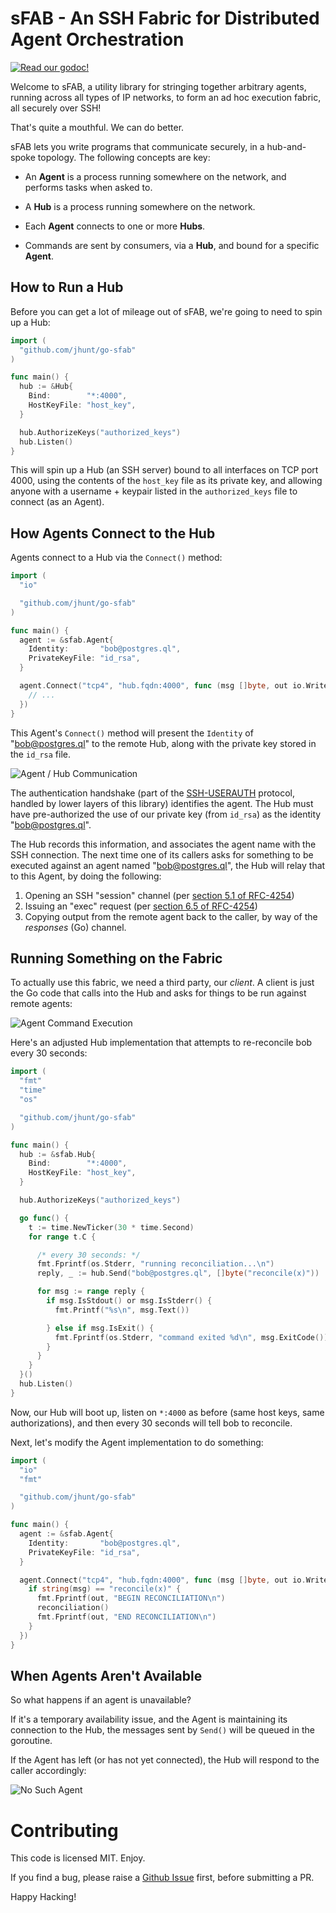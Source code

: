 sFAB - An SSH Fabric for Distributed Agent Orchestration
========================================================

[![Read our godoc!](https://godoc.org/github.com/jhunt/go-sfab?status.svg)](https://godoc.org/github.com/jhunt/go-sfab)

Welcome to sFAB, a utility library for stringing together
arbitrary agents, running across all types of IP networks, to form
an ad hoc execution fabric, all securely over SSH!

That's quite a mouthful.  We can do better.

sFAB lets you write programs that communicate securely, in a
hub-and-spoke topology.  The following concepts are key:

 - An **Agent** is a process running somewhere on the network, and
   performs tasks when asked to.

 - A **Hub** is a process running somewhere on the network.

 - Each **Agent** connects to one or more **Hubs**.

 - Commands are sent by consumers, via a **Hub**, and bound for a
   specific **Agent**.


How to Run a Hub
----------------

Before you can get a lot of mileage out of sFAB, we're going to need to spin
up a Hub:

```go
import (
  "github.com/jhunt/go-sfab"
)

func main() {
  hub := &Hub{
    Bind:        "*:4000",
    HostKeyFile: "host_key",
  }

  hub.AuthorizeKeys("authorized_keys")
  hub.Listen()
}
```

This will spin up a Hub (an SSH server) bound to all interfaces on TCP port
4000, using the contents of the `host_key` file as its private key, and
allowing anyone with a username + keypair listed in the `authorized_keys`
file to connect (as an Agent).


How Agents Connect to the Hub
-----------------------------

Agents connect to a Hub via the `Connect()` method:

```go
import (
  "io"

  "github.com/jhunt/go-sfab"
)

func main() {
  agent := &sfab.Agent{
    Identity:       "bob@postgres.ql",
    PrivateKeyFile: "id_rsa",
  }

  agent.Connect("tcp4", "hub.fqdn:4000", func (msg []byte, out io.Writer) {
    // ...
  })
}
```

This Agent's `Connect()` method will present the `Identity` of
"bob@postgres.ql" to the remote Hub, along with the private key stored in
the `id_rsa` file.

![Agent / Hub Communication](docs/agent-to-hub.png)

The authentication handshake (part of the [SSH-USERAUTH][1] protocol,
handled by lower layers of this library) identifies the agent.  The Hub must
have pre-authorized the use of our private key (from `id_rsa`) as the
identity "bob@postgres.ql".

The Hub records this information, and associates the agent name with the
SSH connection.  The next time one of its callers asks for something to be
executed against an agent named "bob@postgres.ql", the Hub will relay that
to this Agent, by doing the following:

  1. Opening an SSH "session" channel (per [section 5.1 of RFC-4254][2])
  2. Issuing an "exec" request (per [section 6.5 of RFC-4254][3])
  3. Copying output from the remote agent back to the caller, by way of the
     _responses_ (Go) channel.


Running Something on the Fabric
-------------------------------

To actually use this fabric, we need a third party, our _client_.
A client is just the Go code that calls into the Hub and asks for
things to be run against remote agents:

![Agent Command Execution](docs/agent-exec.png)

Here's an adjusted Hub implementation that attempts to
re-reconcile bob every 30 seconds:

```go
import (
  "fmt"
  "time"
  "os"

  "github.com/jhunt/go-sfab"
)

func main() {
  hub := &sfab.Hub{
    Bind:        "*:4000",
    HostKeyFile: "host_key",
  }

  hub.AuthorizeKeys("authorized_keys")

  go func() {
    t := time.NewTicker(30 * time.Second)
    for range t.C {

      /* every 30 seconds: */
      fmt.Fprintf(os.Stderr, "running reconciliation...\n")
      reply, _ := hub.Send("bob@postgres.ql", []byte("reconcile(x)"))

      for msg := range reply {
        if msg.IsStdout() or msg.IsStderr() {
          fmt.Printf("%s\n", msg.Text())

        } else if msg.IsExit() {
          fmt.Fprintf(os.Stderr, "command exited %d\n", msg.ExitCode())
        }
      }
    }
  }()
  hub.Listen()
}
```

Now, our Hub will boot up, listen on `*:4000` as before (same host
keys, same authorizations), and then every 30 seconds will tell
bob to reconcile.

Next, let's modify the Agent implementation to do something:

```go
import (
  "io"
  "fmt"

  "github.com/jhunt/go-sfab"
)

func main() {
  agent := &sfab.Agent{
    Identity:       "bob@postgres.ql",
    PrivateKeyFile: "id_rsa",
  }

  agent.Connect("tcp4", "hub.fqdn:4000", func (msg []byte, out io.Writer) {
    if string(msg) == "reconcile(x)" {
      fmt.Fprintf(out, "BEGIN RECONCILIATION\n")
      reconciliation()
      fmt.Fprintf(out, "END RECONCILIATION\n")
    }
  })
}
```


When Agents Aren't Available
----------------------------

So what happens if an agent is unavailable?

If it's a temporary availability issue, and the Agent is
maintaining its connection to the Hub, the messages sent by
`Send()` will be queued in the goroutine.

If the Agent has left (or has not yet connected), the Hub will
respond to the caller accordingly:

![No Such Agent](docs/no-such-agent.png)


Contributing
============

This code is licensed MIT.  Enjoy.

If you find a bug, please raise a [Github Issue][issues] first,
before submitting a PR.

Happy Hacking!



[1]: https://tools.ietf.org/html/rfc4252
[2]: https://tools.ietf.org/html/rfc4254#section-5.1
[3]: https://tools.ietf.org/html/rfc4254#section-6.5

[issues]: https://github.com/jhunt/go-sfab/issues
